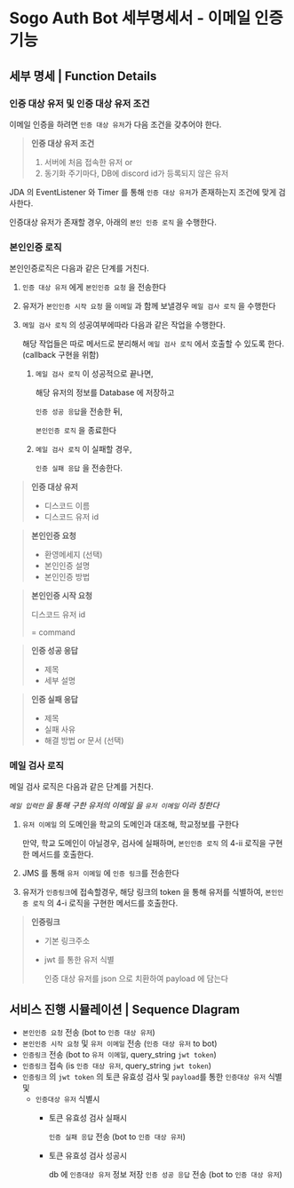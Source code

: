 # Sogo Auth Bot 세부명세서 - 이메일 인증 기능
## 세부 명세 | Function Details
### 인증 대상 유저 및 인증 대상 유저 조건
이메일 인증을 하려면 `인증 대상 유저`가 다음 조건을 갖추어야 한다.

> **인증 대상 유저 조건**
> 1. 서버에 처음 접속한 유저 or
> 2. 동기화 주기마다, DB에 discord id가 등록되지 않은 유저

 JDA 의 EventListener 와 Timer 를 통해 `인증 대상 유저`가 존재하는지 조건에 맞게 검사한다.
 
인증대상 유저가 존재할 경우, 아래의 `본인 인증 로직` 을 수행한다.

### 본인인증 로직
본인인증로직은 다음과 같은 단계를 거친다.
1. `인증 대상 유저` 에게 `본인인증 요청` 을 전송한다
2. 유저가 `본인인증 시작 요청` 을 `이메일` 과 함께 보낼경우 `메일 검사 로직` 을 수행한다

4. `메일 검사 로직` 의 성공여부에따라 다음과 같은 작업을 수행한다.
    
    해당 작업들은 따로 메서드로 분리해서 `메일 검사 로직` 에서 호출할 수 있도록 한다. (callback 구현을 위함)

    1. `메일 검사 로직` 이 성공적으로 끝나면,
       
        해당 유저의 정보를 Database 에 저장하고 
       
        `인증 성공 응답`을 전송한 뒤,
       
        `본인인증 로직` 을 종료한다
    2. `메일 검사 로직` 이 실패할 경우, 
       
        `인증 실패 응답` 을 전송한다.
> **인증 대상 유저**
> - 디스코드 이름
> - 디스코드 유저 id

> **본인인증 요청**
> - 환영메세지 (선택)
> - 본인인증 설명
> - 본인인증 방법

> **본인인증 시작 요청**
> 
> 디스코드 유저 id
> 
> = command

> **인증 성공 응답**
> - 제목
> - 세부 설명

> **인증 실패 응답**
> - 제목
> - 실패 사유
> - 해결 방법 or 문서 (선택)

### 메일 검사 로직
메일 검사 로직은 다음과 같은 단계를 거친다.

_`메일 입력란` 을 통해 구한 유저의 이메일 을 `유저 이메일` 이라 칭한다_

1. `유저 이메일` 의 도메인을 학교의 도메인과 대조해, 학교정보를 구한다
    
    만약, 학교 도메인이 아닐경우, 검사에 실패하며, `본인인증 로직` 의 4-ii 로직을 구현한 메서드를 호출한다.
2. JMS 를 통해 `유저 이메일` 에 `인증 링크`를 전송한다
3. 유저가 `인증링크`에 접속할경우, 해당 링크의 token 을 통해 유저를 식별하여, 
   `본인인증 로직` 의 4-i 로직을 구현한 메서드를 호출한다.
   
> **인증링크**
> - 기본 링크주소
> - jwt 를 통한 유저 식별 
>    
>    인증 대상 유저를 json 으로 치환하여 payload 에 담는다

## 서비스 진행 시뮬레이션 | Sequence DIagram
- `본인인증 요청` 전송 (bot to `인증 대상 유저`)
- `본인인증 시작 요청` 및 `유저 이메일` 전송 (`인증 대상 유저` to bot)
- `인증링크` 전송 (bot to `유저 이메일`, query_string `jwt token`)
- `인증링크` 접속 (is `인증 대상 유저`, query_string `jwt token`)
- `인증링크` 의 `jwt token` 의 토큰 유효성 검사 및 `payload`를 통한 `인증대상 유저` 식별 및
    - `인증대상 유저` 식별시
        - 토큰 유효성 검사 실패시
        
            `인증 실패 응답` 전송 (bot to `인증 대상 유저`)
        - 토큰 유효성 검사 성공시
    
            db 에 `인증대상 유저` 정보 저장
            `인증 성공 응답` 전송 (bot to `인증 대상 유저`)
